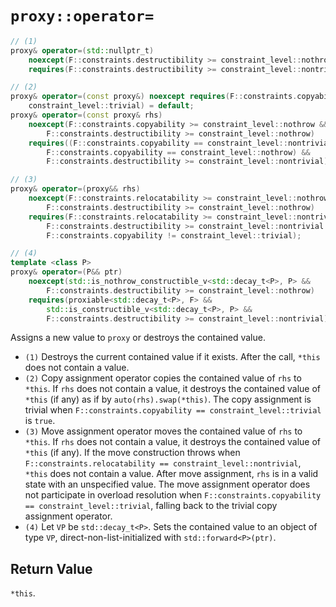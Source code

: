 # `proxy::operator=`

```cpp
// (1)
proxy& operator=(std::nullptr_t)
    noexcept(F::constraints.destructibility >= constraint_level::nothrow)
    requires(F::constraints.destructibility >= constraint_level::nontrivial);

// (2)
proxy& operator=(const proxy&) noexcept requires(F::constraints.copyability ==
    constraint_level::trivial) = default;
proxy& operator=(const proxy& rhs)
    noexcept(F::constraints.copyability >= constraint_level::nothrow &&
        F::constraints.destructibility >= constraint_level::nothrow)
    requires((F::constraints.copyability == constraint_level::nontrivial ||
        F::constraints.copyability == constraint_level::nothrow) &&
        F::constraints.destructibility >= constraint_level::nontrivial);

// (3)
proxy& operator=(proxy&& rhs)
    noexcept(F::constraints.relocatability >= constraint_level::nothrow &&
        F::constraints.destructibility >= constraint_level::nothrow)
    requires(F::constraints.relocatability >= constraint_level::nontrivial &&
        F::constraints.destructibility >= constraint_level::nontrivial &&
        F::constraints.copyability != constraint_level::trivial);

// (4)
template <class P>
proxy& operator=(P&& ptr)
    noexcept(std::is_nothrow_constructible_v<std::decay_t<P>, P> &&
        F::constraints.destructibility >= constraint_level::nothrow)
    requires(proxiable<std::decay_t<P>, F> &&
        std::is_constructible_v<std::decay_t<P>, P> &&
        F::constraints.destructibility >= constraint_level::nontrivial);
```

Assigns a new value to `proxy` or destroys the contained value.

- `(1)` Destroys the current contained value if it exists. After the call, `*this` does not contain a value.
- `(2)` Copy assignment operator copies the contained value of `rhs` to `*this`. If `rhs` does not contain a value, it destroys the contained value of `*this` (if any) as if by `auto(rhs).swap(*this)`. The copy assignment is trivial when `F::constraints.copyability == constraint_level::trivial` is `true`.
- `(3)` Move assignment operator moves the contained value of `rhs` to `*this`. If `rhs` does not contain a value, it destroys the contained value of `*this` (if any). If the move construction throws when `F::constraints.relocatability == constraint_level::nontrivial`, `*this` does not contain a value. After move assignment, `rhs` is in a valid state with an unspecified value. The move assignment operator does not participate in overload resolution when `F::constraints.copyability == constraint_level::trivial`, falling back to the trivial copy assignment operator.
- `(4)` Let `VP` be `std::decay_t<P>`. Sets the contained value to an object of type `VP`, direct-non-list-initialized with `std::forward<P>(ptr)`.

## Return Value

`*this`.
